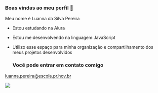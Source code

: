 ### Boas vindas ao meu perfil 💟

Meu nome é Luanna da Silva Pereira 

- Estou estudando na Alura
- Estou me desenvolvendo na linguagem JavaScript
- Utilizo esse espaço para minha organização e compartilhamento dos meus projetos desenvolvidos

  ### Você pode entrar em contato comigo 

luanna.pereira@escola.pr.hov.br

![](https://media.tenor.com/WVjjUw-o7yoAAAAC/hello-kitty-hi.gif)
